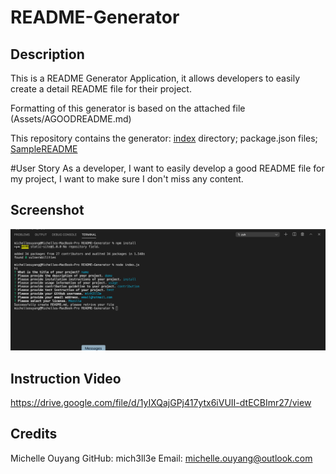 # README-Generator

## Description
This is a README Generator Application, it allows developers to easily create a detail README file for their project. 

Formatting of this generator is based on the attached file (Assets/AGOODREADME.md)

This repository contains the generator: [index](index.js)
directory;
package.json files;
[SampleREADME](SampleREADNE.md)


#User Story
As a developer, I want to easily develop a good README file for my project, I want to make sure I don't miss any content. 

## Screenshot
![Screenshot](Assets/README.jpeg)

## Instruction Video 

https://drive.google.com/file/d/1yIXQajGPj417ytx6iVUII-dtECBImr27/view

## Credits
Michelle Ouyang
GitHub: mich3ll3e
Email: michelle.ouyang@outlook.com

